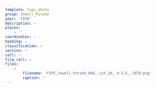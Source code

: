 ```yaml
---
template: fsps_photo
group: Jewell_Parade
year: '1978'
description: ~
places:
    - ''
coordinates: ~
heading: ~
classification: ~
section: ~
cell: ~
film_roll: ~
files:
    -
        filename: 'FSPS_Jewell_Parade_008,_Lot_34,_4-1-E,_1978.png'
        caption: ''
---
```

